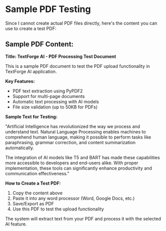 # Sample PDF Testing

Since I cannot create actual PDF files directly, here's the content you can use to create a test PDF:

## Sample PDF Content:

**Title: TextForge AI - PDF Processing Test Document**

This is a sample PDF document to test the PDF upload functionality in TextForge AI application.

**Key Features:**
- PDF text extraction using PyPDF2
- Support for multi-page documents
- Automatic text processing with AI models
- File size validation (up to 50KB for PDFs)

**Sample Text for Testing:**

"Artificial Intelligence has revolutionized the way we process and understand text. Natural Language Processing enables machines to comprehend human language, making it possible to perform tasks like paraphrasing, grammar correction, and content summarization automatically.

The integration of AI models like T5 and BART has made these capabilities more accessible to developers and end-users alike. With proper implementation, these tools can significantly enhance productivity and communication effectiveness."

**How to Create a Test PDF:**
1. Copy the content above
2. Paste it into any word processor (Word, Google Docs, etc.)
3. Save/Export as PDF
4. Use this PDF to test the upload functionality

The system will extract text from your PDF and process it with the selected AI feature.
